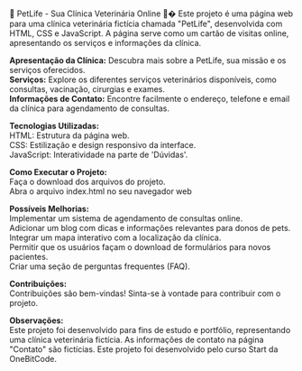 🐾 PetLife - Sua Clínica Veterinária Online 🐶�
Este projeto é uma página web para uma clínica veterinária fictícia chamada "PetLife", desenvolvida com HTML, CSS e JavaScript. A página serve como um cartão de visitas online, apresentando os serviços e informações da clínica.

<strong>Apresentação da Clínica:</strong> Descubra mais sobre a PetLife, sua missão e os serviços oferecidos.<br>
<strong>Serviços:</strong> Explore os diferentes serviços veterinários disponíveis, como consultas, vacinação, cirurgias e exames.<br>
<strong>Informações de Contato:</strong> Encontre facilmente o endereço, telefone e email da clínica para agendamento de consultas.

<strong>Tecnologias Utilizadas:</strong><br>
HTML: Estrutura da página web.<br>
CSS: Estilização e design responsivo da interface.<br>
JavaScript: Interatividade na parte de 'Dúvidas'.

<strong>Como Executar o Projeto:</strong><br>
Faça o download dos arquivos do projeto.<br>
Abra o arquivo index.html no seu navegador web

<strong>Possíveis Melhorias:</strong>  
Implementar um sistema de agendamento de consultas online.<br>
Adicionar um blog com dicas e informações relevantes para donos de pets.<br>
Integrar um mapa interativo com a localização da clínica.<br>
Permitir que os usuários façam o download de formulários para novos pacientes.<br>
Criar uma seção de perguntas frequentes (FAQ).

<strong>Contribuições:</strong><br>
Contribuições são bem-vindas! Sinta-se à vontade para contribuir com o projeto.

<strong>Observações:</strong><br>
Este projeto foi desenvolvido para fins de estudo e portfólio, representando uma clínica veterinária fictícia.
As informações de contato na página "Contato" são fictícias.
Este projeto foi desenvolvido pelo curso Start da OneBitCode.
